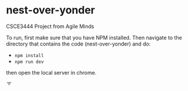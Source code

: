 # nest-over-yonder
CSCE3444 Project from Agile Minds

To run, first make sure that you have NPM installed. Then navigate to the directory that contains the code (nest-over-yonder) and do:
- `npm install`
- `npm run dev`

then open the local server in chrome.

  <svg xmlns="http://www.w3.org/2000/svg" width="16" height="16" fill="currentColor" class="bi bi-filter" viewBox="0 0 16 16">
    <path d="M6 10.5a.5.5 0 0 1 .5-.5h3a.5.5 0 0 1 0 1h-3a.5.5 0 0 1-.5-.5zm-2-3a.5.5 0 0 1 .5-.5h7a.5.5 0 0 1 0 1h-7a.5.5 0 0 1-.5-.5zm-2-3a.5.5 0 0 1 .5-.5h11a.5.5 0 0 1 0 1h-11a.5.5 0 0 1-.5-.5z"/>
  </svg>
